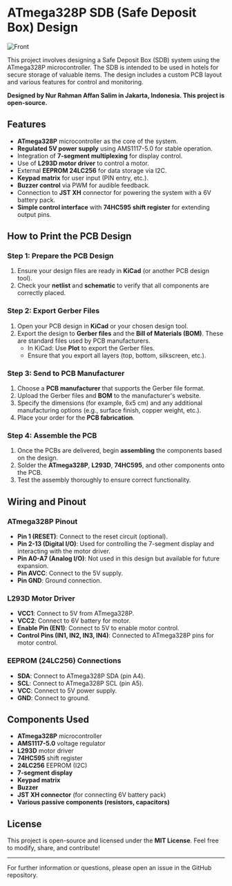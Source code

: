 # ATmega328P SDB (Safe Deposit Box) Design

![Front](https://github.com/user-attachments/assets/8a78c09e-839d-4618-a2c9-e4ce26eaad81)

This project involves designing a Safe Deposit Box (SDB) system using the ATmega328P microcontroller. The SDB is intended to be used in hotels for secure storage of valuable items. The design includes a custom PCB layout and various features for control and monitoring.

**Designed by Nur Rahman Affan Salim in Jakarta, Indonesia. This project is open-source.**

## Features

- **ATmega328P** microcontroller as the core of the system.
- **Regulated 5V power supply** using AMS1117-5.0 for stable operation.
- Integration of **7-segment multiplexing** for display control.
- Use of **L293D motor driver** to control a motor.
- External **EEPROM 24LC256** for data storage via I2C.
- **Keypad matrix** for user input (PIN entry, etc.).
- **Buzzer control** via PWM for audible feedback.
- Connection to **JST XH** connector for powering the system with a 6V battery pack.
- **Simple control interface** with **74HC595 shift register** for extending output pins.

## How to Print the PCB Design

### Step 1: Prepare the PCB Design

1. Ensure your design files are ready in **KiCad** (or another PCB design tool).
2. Check your **netlist** and **schematic** to verify that all components are correctly placed.

### Step 2: Export Gerber Files

1. Open your PCB design in **KiCad** or your chosen design tool.
2. Export the design to **Gerber files** and the **Bill of Materials (BOM)**. These are standard files used by PCB manufacturers.
   - In KiCad: Use **Plot** to export the Gerber files.
   - Ensure that you export all layers (top, bottom, silkscreen, etc.).
   
### Step 3: Send to PCB Manufacturer

1. Choose a **PCB manufacturer** that supports the Gerber file format.
2. Upload the Gerber files and **BOM** to the manufacturer's website.
3. Specify the dimensions (for example, 6x5 cm) and any additional manufacturing options (e.g., surface finish, copper weight, etc.).
4. Place your order for the **PCB fabrication**.

### Step 4: Assemble the PCB

1. Once the PCBs are delivered, begin **assembling** the components based on the design.
2. Solder the **ATmega328P**, **L293D**, **74HC595**, and other components onto the PCB.
3. Test the assembly thoroughly to ensure correct functionality.

## Wiring and Pinout

### ATmega328P Pinout

- **Pin 1 (RESET)**: Connect to the reset circuit (optional).
- **Pin 2-13 (Digital I/O)**: Used for controlling the 7-segment display and interacting with the motor driver.
- **Pin A0-A7 (Analog I/O)**: Not used in this design but available for future expansion.
- **Pin AVCC**: Connect to the 5V supply.
- **Pin GND**: Ground connection.

### L293D Motor Driver

- **VCC1**: Connect to 5V from ATmega328P.
- **VCC2**: Connect to 6V battery for motor.
- **Enable Pin (EN1)**: Connect to 5V to enable motor control.
- **Control Pins (IN1, IN2, IN3, IN4)**: Connected to ATmega328P pins for motor control.

### EEPROM (24LC256) Connections

- **SDA**: Connect to ATmega328P SDA (pin A4).
- **SCL**: Connect to ATmega328P SCL (pin A5).
- **VCC**: Connect to 5V power supply.
- **GND**: Connect to ground.

## Components Used

- **ATmega328P** microcontroller
- **AMS1117-5.0** voltage regulator
- **L293D** motor driver
- **74HC595** shift register
- **24LC256** EEPROM (I2C)
- **7-segment display**
- **Keypad matrix**
- **Buzzer**
- **JST XH connector** (for connecting 6V battery pack)
- **Various passive components (resistors, capacitors)**

## License

This project is open-source and licensed under the **MIT License**. Feel free to modify, share, and contribute!

---

For further information or questions, please open an issue in the GitHub repository.

